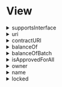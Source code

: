 
View
====
  
<details>
  
<summary>supportsInterface</summary>

  
  
**Implicit args**

```rust
syscall_ptr(felt*): 
pedersen_ptr(HashBuiltin*): 
range_check_ptr: 
```  
  
**Explicit args**

```rust
interfaceId(felt): 
```  
  
**Returns**

```rust
success(felt): 
```  
</details>
  
<details>
  
<summary>uri</summary>

  
  
**Implicit args**

```rust
syscall_ptr(felt*): 
pedersen_ptr(HashBuiltin*): 
bitwise_ptr(BitwiseBuiltin*): 
range_check_ptr: 
```  
  
**Explicit args**

```rust
id(Uint256): 
```  
  
**Returns**

```rust
uri_len(felt): 
uri(felt*): 
```  
</details>
  
<details>
  
<summary>contractURI</summary>

  
  
**Implicit args**

```rust
syscall_ptr(felt*): 
pedersen_ptr(HashBuiltin*): 
bitwise_ptr(BitwiseBuiltin*): 
range_check_ptr: 
```  
  
**Explicit args**

```rust

```  
  
**Returns**

```rust
uri_len(felt): 
uri(felt*): 
```  
</details>
  
<details>
  
<summary>balanceOf</summary>

  
  
**Implicit args**

```rust
syscall_ptr(felt*): 
pedersen_ptr(HashBuiltin*): 
range_check_ptr: 
```  
  
**Explicit args**

```rust
account(felt): 
id(Uint256): 
```  
  
**Returns**

```rust
balance(Uint256): 
```  
</details>
  
<details>
  
<summary>balanceOfBatch</summary>

  
  
**Implicit args**

```rust
syscall_ptr(felt*): 
pedersen_ptr(HashBuiltin*): 
range_check_ptr: 
```  
  
**Explicit args**

```rust
accounts_len(felt): 
accounts(felt*): 
ids_len(felt): 
ids(Uint256*): 
```  
  
**Returns**

```rust
balances_len(felt): 
balances(Uint256*): 
```  
</details>
  
<details>
  
<summary>isApprovedForAll</summary>

  
  
**Implicit args**

```rust
syscall_ptr(felt*): 
pedersen_ptr(HashBuiltin*): 
range_check_ptr: 
```  
  
**Explicit args**

```rust
account(felt): 
operator(felt): 
```  
  
**Returns**

```rust
isApproved(felt): 
```  
</details>
  
<details>
  
<summary>owner</summary>

  
  
**Implicit args**

```rust
syscall_ptr(felt*): 
pedersen_ptr(HashBuiltin*): 
range_check_ptr: 
```  
  
**Explicit args**

```rust

```  
  
**Returns**

```rust
owner(felt): 
```  
</details>
  
<details>
  
<summary>name</summary>

  
  
**Implicit args**

```rust
syscall_ptr(felt*): 
pedersen_ptr(HashBuiltin*): 
range_check_ptr: 
```  
  
**Explicit args**

```rust

```  
  
**Returns**

```rust
name(felt): 
```  
</details>
  
<details>
  
<summary>locked</summary>

  
  
**Implicit args**

```rust
syscall_ptr(felt*): 
pedersen_ptr(HashBuiltin*): 
range_check_ptr: 
```  
  
**Explicit args**

```rust
id(Uint256): 
```  
  
**Returns**

```rust
is_locked(felt): 
```  
</details>
